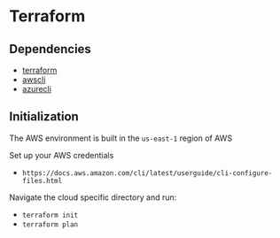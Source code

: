 # Terraform

## Dependencies
- [terraform](https://www.terraform.io/docs/cli/commands/index.html)
- [awscli](https://aws.amazon.com/cli/)
- [azurecli](https://docs.microsoft.com/en-us/cli/azure/install-azure-cli)

## Initialization

The AWS environment is built in the `us-east-1` region of AWS

Set up your AWS credentials
- `https://docs.aws.amazon.com/cli/latest/userguide/cli-configure-files.html`

Navigate the cloud specific directory and run:
- `terraform init`
- `terraform plan`

